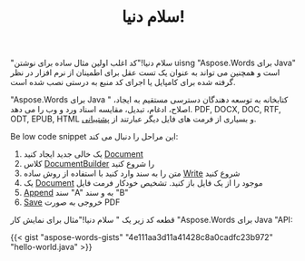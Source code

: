 ﻿---
title: سلام دنیا!
second_title: مثال ساده چگونه از Aspose.Words برای Javaاستفاده کنیم
articleTitle: سلام دنیا!
linktitle: سلام دنیا
description: "اولین سند خود را در هر فرمت پشتیبانی شده با استفاده از Aspose.Words برای Java ایجاد، ویرایش و ذخیره کنید تا سادگی و قدرت آن را در Java تجربه کنید."
type: docs
weight: 20
url: /fa/java/hello-world/
timestamp: 2024-01-27-14-07-04
---

"سلام دنیا!"کد اغلب اولین مثال ساده برای نوشتن uisng "Aspose.Words برای Java" است و همچنین می تواند به عنوان یک تست عقل برای اطمینان از نرم افزار در نظر گرفته شده برای کامپایل یا اجرای کد منبع به درستی نصب شده است.

"Aspose.Words برای Java " کتابخانه به توسعه دهندگان دسترسی مستقیم به ایجاد، اصلاح، ادغام، تبدیل، مقایسه اسناد ورد و وب را می دهد. PDF, DOCX, DOC, RTF, ODT, EPUB, HTML و بسیاری از فرمت های فایل دیگر عبارتند از [پشتیبانی](/words/java/supported-document-formats/).

Be low code snippet این مراحل را دنبال می کند:

1. یک خالی جدید ایجاد کنید [Document](https://reference.aspose.com/words/java/com.aspose.words/document/)
1. کلاس [DocumentBuilder](https://reference.aspose.com/words/java/com.aspose.words/documentbuilder/) را شروع کنید
1. متن را به سند وارد کنید با استفاده از روش ساده [Write](https://reference.aspose.com/words/java/com.aspose.words/documentbuilder/#write-java.lang.String) شروع کنید
1. یک [Document](https://reference.aspose.com/words/java/com.aspose.words/document/#Document-java.lang.String) موجود را از یک فایل باز کنید. تشخیص خودکار فرمت فایل
1. [Append](https://reference.aspose.com/words/java/com.aspose.words/document/#appendDocument-com.aspose.words.Document-int) سند "A" به و سند "B"
1. [Save](https://reference.aspose.com/words/java/com.aspose.words/document/#save-java.lang.String) خروجی به صورت PDF

قطعه کد زیر یک " سلام دنیا!"مثال برای نمایش کار "Aspose.Words برای Java "API:

{{< gist "aspose-words-gists" "4e111aa3d11a41428c8a0cadfc23b972" "hello-world.java" >}}
